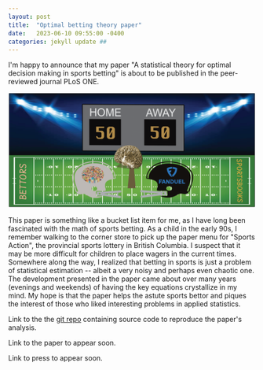 ```yaml
---
layout: post
title:  "Optimal betting theory paper"
date:   2023-06-10 09:55:00 -0400
categories: jekyll update ##
---
```

I'm happy to announce that my paper "A statistical theory for optimal decision making in sports betting" is about to be 
published in the peer-reviewed journal PLoS ONE. 

![Diagram of sportsbook versus betting public](/docs/assets/final-artwork-2.png)

This paper is something like a bucket list item for me, as I have long been fascinated with the 
math of sports betting. As a child in the early 90s, I remember walking to the corner store to 
pick up the paper menu for "Sports Action", the provincial sports lottery in British Columbia.
I suspect that it may be more difficult for children to place wagers in the current times. 
Somewhere along the way, I realized that betting in sports is just a problem of statistical estimation -- albeit a very
noisy and perhaps even chaotic one. The development presented in the paper came about over many 
years (evenings and weekends) of having the key equations crystallize in my mind. My hope is that
the paper helps the astute sports bettor and piques the interest of those who liked interesting
problems in applied statistics. 

Link to the the [git repo][optimal-betting-theory] containing source code to reproduce the paper's analysis.

Link to the paper to appear soon.

Link to press to appear soon. 




[optimal-betting-theory]: https://github.com/dmochow/optimal_betting_theory
[Granger Components Analysis]: https://dmochow.github.io/gca

